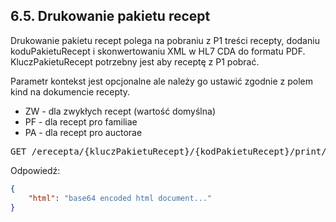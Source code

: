 ## 6.5. Drukowanie pakietu recept

Drukowanie pakietu recept polega na pobraniu z P1 treści recepty, dodaniu koduPakietuRecept i skonwertowaniu XML w HL7 CDA do formatu PDF.
KluczPakietuRecept potrzebny jest aby receptę z P1 pobrać.

Parametr kontekst jest opcjonalne ale należy go ustawić zgodnie z polem kind na dokumencie recepty.
- ZW - dla zwykłych recept (wartość domyślna)
- PF - dla recept pro familiae
- PA - dla recept pro auctorae

<pre>
GET /erecepta/{kluczPakietuRecept}/{kodPakietuRecept}/print/[/{<a href="Kontekst.md">kontekst = 'ZW'</a>}]
</pre>

Odpowiedź:

```json
{
    "html": "base64 encoded html document..."
}
```

